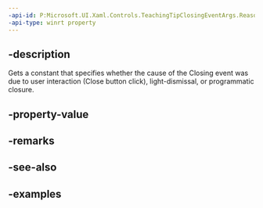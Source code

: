 ```yaml
---
-api-id: P:Microsoft.UI.Xaml.Controls.TeachingTipClosingEventArgs.Reason
-api-type: winrt property
---
```


## -description

Gets a constant that specifies whether the cause of the Closing event was due to user interaction (Close button click), light-dismissal, or programmatic closure.

## -property-value

## -remarks

## -see-also

## -examples

